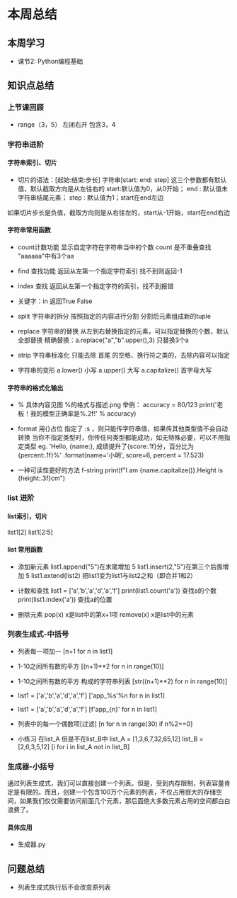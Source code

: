 # 本周总结

## 本周学习

- 课节2: Python编程基础

## 知识点总结
### 上节课回顾
- range（3，5）
 左闭右开 包含3，4

### 字符串进阶

#### 字符串索引、切片
- 切片的语法：[起始:结束:步长] 字符串[start: end: step] 这三个参数都有默认值，默认截取方向是从左往右的 start:默认值为0，从0开始； end : 默认值未字符串结尾元素； step : 默认值为1；start在end左边

 如果切片步长是负值，截取方向则是从右往左的，start从-1开始，start在end右边


#### 字符串常用函数
- count计数功能
 显示自定字符在字符串当中的个数
 count 是不重叠查找 "aaaaaa"中有3个aa

- find 查找功能 
 返回从左第一个指定字符索引 找不到则返回-1

- index 查找
 返回从左第一个指定字符的索引，找不到报错


- 关键字：in
 返回True False

- split 字符串的拆分
按照指定的内容进行分割
分割后元素组成新的tuple

- replace 字符串的替换
 从左到右替换指定的元素，可以指定替换的个数，默认全部替换
 精确替换：a.replace("a","b".upper(),3) 只替换3个a

- strip 字符串标准化
 只能去除 首尾 的空格、换行符之类的，去除内容可以指定
 
- 字符串的变形
 a.lower() 小写
 a.upper() 大写
 a.capitalize() 首字母大写

#### 字符串的格式化输出
- % 
 具体内容见图 %的格式与描述.png
 举例：
 accuracy = 80/123
 print('老板！我的模型正确率是%.2f!' % accuracy)

- format
 用{}占位
 指定了 :s ，则只能传字符串值，如果传其他类型值不会自动转换
 当你不指定类型时，你传任何类型都能成功，如无特殊必要，可以不用指定类型
 eg.
 'Hello, {name:}, 成绩提升了{score:.1f}分，百分比为 {percent:.1f}%' .format(name='小明',  score=6, percent = 17.523)

- 一种可读性更好的方法 f-string
 print(f"I am {name.capitalize()}.Height is {height:.3f}cm")

### list 进阶
#### list索引，切片
list1[2]
list1[2:5]

#### list 常用函数
- 添加新元素
 list1.append("5")在末尾增加 5  list1.insert(2,"5")在第三个后面增加 5   list1.extend(list2) 把list1变为list1与list2之和（即合并1和2）

- 计数和查找
list1 = ['a','b','a','d','a','f']
print(list1.count('a')) 查找a的个数
print(list1.index('a')) 查找a的位置

- 删除元素
pop(x) x是list中的第x+1项
remove(x) x是list中的元素

### 列表生成式-中括号
- 列表每一项加一
[n+1 for n in list1]
- 1-10之间所有数的平方 
[(n+1)**2 for n in range(10)]
- 1-10之间所有数的平方 构成的字符串列表
[str((n+1)**2) for n in range(10)]

- list1 = ['a','b','a','d','a','f']
['app_%s'%n for n in list1]

- list1 = ['a','b','a','d','a','f']
[f'app_{n}' for n in list1]

- 列表中的每一个偶数项[过滤]
 [n for n in range(30) if n%2==0]

- 小练习 在list_A 但是不在list_B中
list_A = [1,3,6,7,32,65,12]
list_B = [2,6,3,5,12]
[i for i in list_A not in list_B]

### 生成器-小括号
通过列表生成式，我们可以直接创建一个列表。但是，受到内存限制，列表容量肯定是有限的。而且，创建一个包含100万个元素的列表，不仅占用很大的存储空间，如果我们仅仅需要访问前面几个元素，那后面绝大多数元素占用的空间都白白浪费了。
#### 具体应用
- 生成器.py

## 问题总结
- 列表生成式执行后不会改变原列表